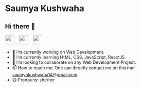 # **Saumya Kushwaha**

## Hi there 👋

[<img src="https://cdn0.iconfinder.com/data/icons/global-top-brands/430/linkedin-logo-1-256.png" width="30" height="30" />](https://www.linkedin.com/in/saumya-kushwaha-4507661a4/)&nbsp;&nbsp;&nbsp;
[<img src="https://cdn3.iconfinder.com/data/icons/social-media-black-white-2/512/BW_Twitter_glyph_svg-256.png" width="30" height="30" />](https://twitter.com/SaumyaKushwah16)&nbsp;&nbsp;&nbsp;
[<img src="https://cdn0.iconfinder.com/data/icons/octicons/1024/mark-github-256.png" width="30" height="30" />](https://github.com/saumyak14)

- 🔭 I’m currently working on Web Development.
- 🌱 I’m currently learning HtML, CSS, JavaScript, ReactJS.
- 👯 I’m looking to collaborate on any Web Development Project.
- 📫 How to reach me: One can directly contact me on this mail saumyakushwaha14@gmail.com
- 😄 Pronouns: she/her
